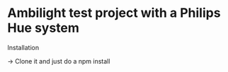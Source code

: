 # Ambilight test project with a Philips Hue system

Installation

-> Clone it and just do a npm install
